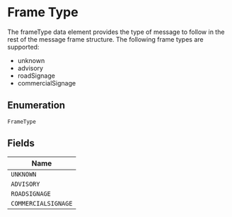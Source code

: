 
# Frame Type

The frameType data element provides the type of message to follow in the rest of the message frame structure. The following frame types are supported:

- unknown
- advisory
- roadSignage
- commercialSignage

## Enumeration

`FrameType`

## Fields

| Name |
|  --- |
| `UNKNOWN` |
| `ADVISORY` |
| `ROADSIGNAGE` |
| `COMMERCIALSIGNAGE` |

